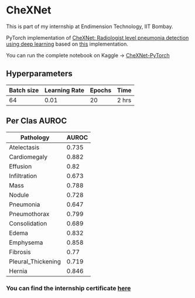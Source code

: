 # CheXNet

This is part of my internship at Endimension Technology, IIT Bombay.

PyTorch implementation of [CheXNet: Radiologist level pneumonia detection using deep learning](https://arxiv.org/abs/1711.05225)
based on [this](https://github.com/arnoweng/CheXNet) implementation.

You can run the complete notebook on Kaggle -> [CheXNet-PyTorch](https://www.kaggle.com/abhiswain/chexnet-pytorch)

## Hyperparameters

Batch size | Learning Rate | Epochs | Time
-----------|---------------|--------|------
64 | 0.01 | 20 | 2 hrs

## Per Clas AUROC

Pathology | AUROC
----------|-------
Atelectasis | 0.735
Cardiomegaly | 0.882
Effusion | 0.82
Infiltration | 0.673
Mass | 0.788
Nodule | 0.728
Pneumonia | 0.647
Pneumothorax | 0.799
Consolidation | 0.689
Edema | 0.832
Emphysema | 0.858
Fibrosis | 0.77
Pleural_Thickening | 0.719
Hernia | 0.846



### You can find the internship certificate [here](https://github.com/Abhiswain97/CheXNet/blob/master/Internship%20Certificate-1.png)
